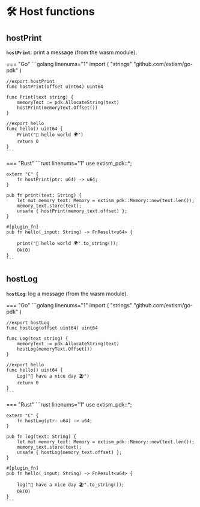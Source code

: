 # 🛠️ Host functions

## hostPrint

**`hostPrint`**: print a message (from the wasm module).

=== "Go"
    ```golang linenums="1"
    import (
        "strings"
        "github.com/extism/go-pdk"
    )

    //export hostPrint
    func hostPrint(offset uint64) uint64

    func Print(text string) {
        memoryText := pdk.AllocateString(text)
        hostPrint(memoryText.Offset())
    }

    //export hello
    func hello() uint64 {
        Print("👋 hello world 🌍")
        return 0
    }
    ```

=== "Rust"
    ```rust linenums="1"
    use extism_pdk::*;

    extern "C" {
        fn hostPrint(ptr: u64) -> u64;
    }

    pub fn print(text: String) {
        let mut memory_text: Memory = extism_pdk::Memory::new(text.len());
        memory_text.store(text);
        unsafe { hostPrint(memory_text.offset) };
    }

    #[plugin_fn]
    pub fn hello(_input: String) -> FnResult<u64> {

        print("👋 hello world 🌍".to_string());
        Ok(0)
    }
    ```

## hostLog

**`hostLog`**: log a message (from the wasm module).

=== "Go"
    ```golang linenums="1"
    import (
        "strings"
        "github.com/extism/go-pdk"
    )

    //export hostLog
    func hostLog(offset uint64) uint64

    func Log(text string) {
        memoryText := pdk.AllocateString(text)
        hostLog(memoryText.Offset())
    }

    //export hello
    func hello() uint64 {
        Log("🙂 have a nice day 🏖️")
        return 0
    }
    ```

=== "Rust"
    ```rust linenums="1"
    use extism_pdk::*;

    extern "C" {
        fn hostLog(ptr: u64) -> u64;
    }

    pub fn log(text: String) {
        let mut memory_text: Memory = extism_pdk::Memory::new(text.len());
        memory_text.store(text);
        unsafe { hostLog(memory_text.offset) };
    }

    #[plugin_fn]
    pub fn hello(_input: String) -> FnResult<u64> {

        log("🙂 have a nice day 🏖️".to_string());
        Ok(0)
    }
    ```
